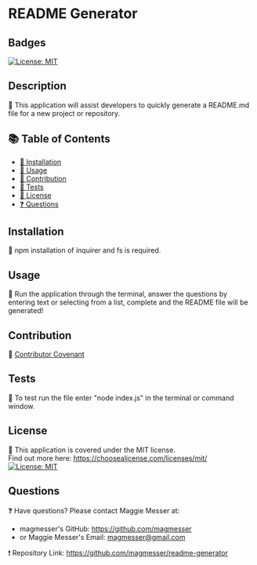 
  # README Generator

  ## Badges
  [![License: MIT](https://img.shields.io/badge/License-MIT-yellow.svg)](https://opensource.org/licenses/MIT)

  ## Description
  🔮 This application will assist developers to quickly generate a README.md file for a new project or repository. 

  ## 📚 Table of Contents
  * [🔧 Installation](#installation)
  * [🎢 Usage](#usage)
  * [🚧 Contribution](#contribution)
  * [📝 Tests](#tests)
  * [🔑 License](#license)
  * [❓ Questions](#questions)
  
  ## Installation
  🔧 npm installation of inquirer and fs is required. 

  ## Usage 
  🎢 Run the application through the terminal, answer the questions by entering text or selecting from a list, complete and the README file will be generated!

  ## Contribution 
  🚧 [Contributor Covenant](https://www.contributor-covenant.org/) <br> 
  

  ## Tests
  📝 To test run the file enter "node index.js" in the terminal or command window.

  ## License
  🔑 This application is covered under the MIT license.  <br> 
      Find out more here: https://choosealicense.com/licenses/mit/ <br>
      [![License: MIT](https://img.shields.io/badge/License-MIT-yellow.svg)](https://opensource.org/licenses/MIT)

  ## Questions
  ❓ Have questions? Please contact Maggie Messer at: <br>
  * magmesser's GitHub: https://github.com/magmesser <br> 
  * or Maggie Messer's Email: magmesser@gmail.com <br>

  ❗ Repository Link: https://github.com/magmesser/readme-generator
